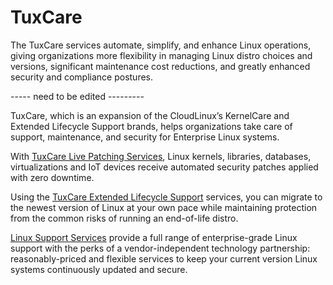 # TuxCare


The TuxCare services automate, simplify, and enhance Linux operations, giving organizations more flexibility in managing Linux distro choices and versions, significant maintenance cost reductions, and greatly enhanced security and compliance postures.


----- need to be edited ---------


TuxCare, which is an expansion of the CloudLinux’s KernelCare and Extended Lifecycle Support brands, helps organizations take care of support, maintenance, and security for Enterprise Linux systems.

With [TuxCare Live Patching Services](/live-patching-services/), Linux kernels, libraries, databases, virtualizations and IoT devices receive automated security patches applied with zero downtime.

Using the [TuxCare Extended Lifecycle Support](/extended-lifecycle-support/) services, you can migrate to the newest version of Linux at your own pace while maintaining protection from the common risks of running an end-of-life distro.

[Linux Support Services](/linux-support-services/) provide a full range of enterprise-grade Linux support with the perks of a vendor-independent technology partnership: reasonably-priced and flexible services to keep your current version Linux systems continuously updated and secure.


